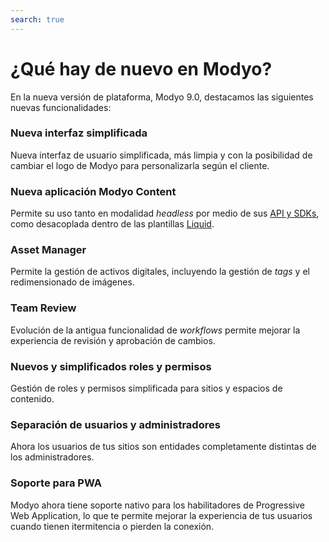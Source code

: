 ```yaml
---
search: true
---
```


# ¿Qué hay de nuevo en Modyo?

En la nueva versión de plataforma, Modyo 9.0, destacamos las siguientes nuevas funcionalidades:

### Nueva interfaz simplificada

Nueva interfaz de usuario simplificada, más limpia y con la posibilidad de cambiar el logo de Modyo para personalizarla según el cliente.

### Nueva aplicación Modyo Content

Permite su uso tanto en modalidad _headless_ por medio de sus [API y SDKs](/guides/content/public-api-reference.html), como desacoplada dentro de las plantillas [Liquid](/guides/channels/liquid-markup.html).

### Asset Manager

Permite la gestión de activos digitales, incluyendo la gestión de _tags_ y el redimensionado de imágenes.

### Team Review

Evolución de la antigua funcionalidad de _workflows_ permite mejorar la experiencia de revisión y aprobación de cambios.

### Nuevos y simplificados roles y permisos

Gestión de roles y permisos simplificada para sitios y espacios de contenido.

### Separación de usuarios y administradores

Ahora los usuarios de tus sitios son entidades completamente distintas de los administradores.

### Soporte para PWA

Modyo ahora tiene soporte nativo para los habilitadores de Progressive Web Application, lo que te permite mejorar la experiencia de tus usuarios cuando tienen itermitencia o pierden la conexión.
